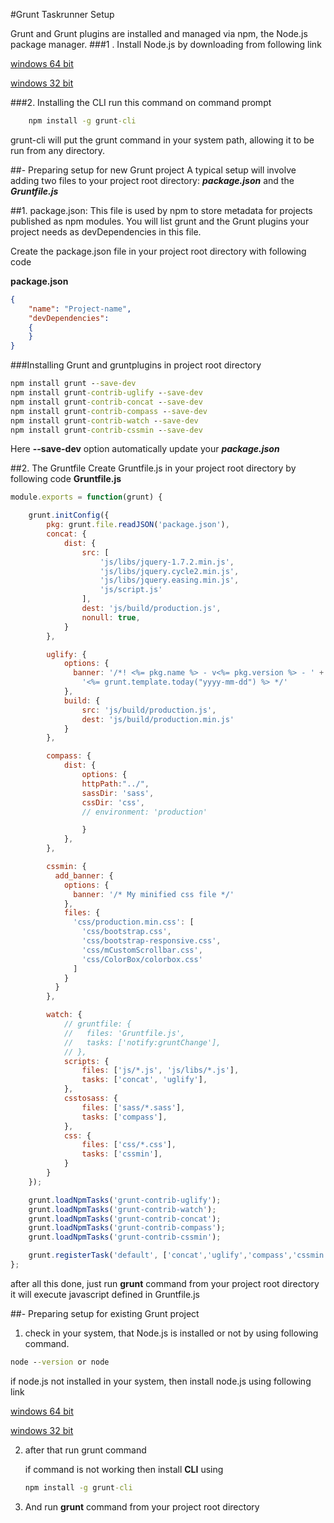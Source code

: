 
#Grunt Taskrunner Setup


Grunt and Grunt plugins are installed and managed via npm, the Node.js package manager.
###1 . Install Node.js by downloading from following link

[windows 64 bit](http://nodejs.org/dist/v0.10.26/x64/node-v0.10.26-x64.msi)

[windows 32 bit](http://nodejs.org/dist/v0.10.26/node-v0.10.26-x86.msi)

###2. Installing the CLI
run this command on command prompt
````cmd
    npm install -g grunt-cli
````

grunt-cli will put the grunt command in your system path, allowing it to be run from any directory.



##- Preparing setup for new Grunt project
A typical setup will involve adding two files to your project root directory: ***package.json***   and the ***Gruntfile.js***

##1. package.json:
This file is used by npm to store metadata for projects published as npm modules. You will list grunt and the Grunt plugins your project needs as devDependencies in this file.

Create the package.json file in your project root directory with following code

**package.json**
```json
{
    "name": "Project-name",
    "devDependencies":
    {
    }
}
```

###Installing Grunt and gruntplugins in project root directory
```cmd
npm install grunt --save-dev
npm install grunt-contrib-uglify --save-dev
npm install grunt-contrib-concat --save-dev
npm install grunt-contrib-compass --save-dev
npm install grunt-contrib-watch --save-dev
npm install grunt-contrib-cssmin --save-dev
```
Here **--save-dev** option  automatically update your  ***package.json***

##2. The Gruntfile
Create Gruntfile.js in your project root directory by following code
**Gruntfile.js**
```js
module.exports = function(grunt) {

    grunt.initConfig({
        pkg: grunt.file.readJSON('package.json'),
        concat: {   
            dist: {
                src: [
                    'js/libs/jquery-1.7.2.min.js',
                    'js/libs/jquery.cycle2.min.js',
                    'js/libs/jquery.easing.min.js',
                    'js/script.js'
                ],
                dest: 'js/build/production.js',
                nonull: true,
            }
        },

        uglify: {
            options: {
              banner: '/*! <%= pkg.name %> - v<%= pkg.version %> - ' +
                '<%= grunt.template.today("yyyy-mm-dd") %> */'
            },
            build: {
                src: 'js/build/production.js',
                dest: 'js/build/production.min.js'
            }
        },

        compass: {
            dist: {
                options: {
                httpPath:"../",
                sassDir: 'sass',
                cssDir: 'css',
                // environment: 'production'

                }
            },
        },

        cssmin: {
          add_banner: {
            options: {
              banner: '/* My minified css file */'
            },
            files: {
              'css/production.min.css': [
                'css/bootstrap.css',
                'css/bootstrap-responsive.css',
                'css/mCustomScrollbar.css',
                'css/ColorBox/colorbox.css'
              ]
            }
          }
        },

        watch: {
            // gruntfile: {
            //   files: 'Gruntfile.js',
            //   tasks: ['notify:gruntChange'],
            // },
            scripts: {
                files: ['js/*.js', 'js/libs/*.js'],
                tasks: ['concat', 'uglify'],
            },
            csstosass: {
                files: ['sass/*.sass'],
                tasks: ['compass'],
            },
            css: {
                files: ['css/*.css'],
                tasks: ['cssmin'],
            }
        }
    });

    grunt.loadNpmTasks('grunt-contrib-uglify');
    grunt.loadNpmTasks('grunt-contrib-watch');
    grunt.loadNpmTasks('grunt-contrib-concat');
    grunt.loadNpmTasks('grunt-contrib-compass');
    grunt.loadNpmTasks('grunt-contrib-cssmin');

    grunt.registerTask('default', ['concat','uglify','compass','cssmin','watch']);
};
```
after all this done, just run **grunt** command from your project root directory it will execute javascript defined in Gruntfile.js

##- Preparing setup for existing Grunt project

1. check in your system, that Node.js is installed or not by using following command.
```cmd
node --version or node
```
if node.js not installed in your system, then install node.js using following link

 [windows 64 bit](http://nodejs.org/dist/v0.10.26/x64/node-v0.10.26-x64.msi)

 [windows 32 bit](http://nodejs.org/dist/v0.10.26/node-v0.10.26-x86.msi)

2. after that run grunt command 

    if command is not working then install **CLI** using
    ```cmd
    npm install -g grunt-cli
    ```

3. And run **grunt** command from your project root directory 
